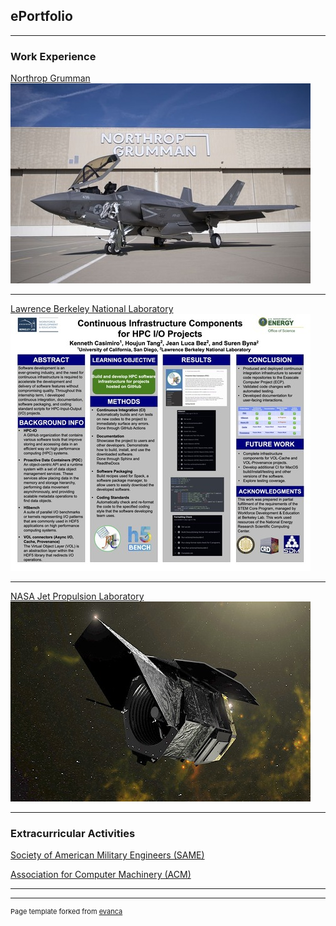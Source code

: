 ## ePortfolio

---

### Work Experience

[Northrop Grumman](https://www.northropgrumman.com/)
<img src="images/ngc.jpg?raw=true"/>

---
[Lawrence Berkeley National Laboratory](https://www.lbl.gov/)
<img src="images/lbnl.jpg?raw=true"/>

---
[NASA Jet Propulsion Laboratory](https://www.jpl.nasa.gov/)
<img src="images/jpl.jpg?raw=true"/>

---

### Extracurricular Activities

[Society of American Military Engineers (SAME)](https://www.same.org/)

[Association for Computer Machinery (ACM)](https://www.acm.org/)

---




---
<p style="font-size:11px">Page template forked from <a href="https://github.com/evanca/quick-portfolio">evanca</a></p>
<!-- Remove above link if you don't want to attibute -->
